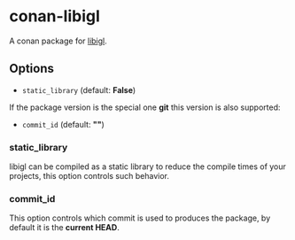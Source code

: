 # conan-libigl

A conan package for [libigl](https://libigl.github.io/).

## Options

- `static_library` (default: **False**)

If the package version is the special one **git** this version is also supported:

- `commit_id` (default: **""**)

### static_library

libigl can be compiled as a static library to reduce the compile times of your projects,
this option controls such behavior.

### commit_id

This option controls which commit is used to produces the package, by default it is the **current HEAD**.